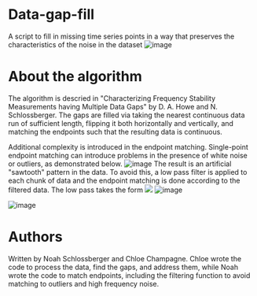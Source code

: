 # Data-gap-fill
A script to fill in missing time series points in a way that preserves the characteristics of the noise in the dataset
![image](https://user-images.githubusercontent.com/39776793/132546232-6f5c83db-d535-44ee-8dcf-b70481f8d5b8.png)
# About the algorithm
The algorithm is descried in "Characterizing Frequency Stability Measurements having Multiple Data Gaps" by D. A. Howe and N. Schlossberger.
The gaps are filled via taking the nearest continuous data run of sufficient length, flipping it both horizontally and vertically, and matching the endpoints such that the resulting data is continuous.

Additional complexity is introduced in the endpoint matching.  Single-point endpoint matching can introduce problems in the presence of white noise or outliers, as demonstrated below.
![image](https://user-images.githubusercontent.com/39776793/132548378-51881758-41ad-4a5e-91a1-385c2f6048e0.png)
The result is an artificial "sawtooth" pattern in the data. To avoid this, a low pass filter is applied to each chunk of data and the endpoint matching is done according to the filtered data. The low pass takes the form
<img src="https://latex.codecogs.com/gif.latex?e%5E%7B-2%5E3%20%5Cfrac%7B%7Cs%7C%7D%7BT%7D%5Ctau_0%5E2%7D" /> 
![image](https://user-images.githubusercontent.com/39776793/132548346-c0c84436-1a38-41b5-8428-cb26b1ef1341.png)

![image](https://user-images.githubusercontent.com/39776793/132548398-38af948d-7b77-4fd7-8981-10499a49caf3.png)

# Authors
Written by Noah Schlossberger and Chloe Champagne. Chloe wrote the code to process the data, find the gaps, and address them, while Noah wrote the code to match endpoints, including the filtering function to avoid matching to outliers and high frequency noise.
